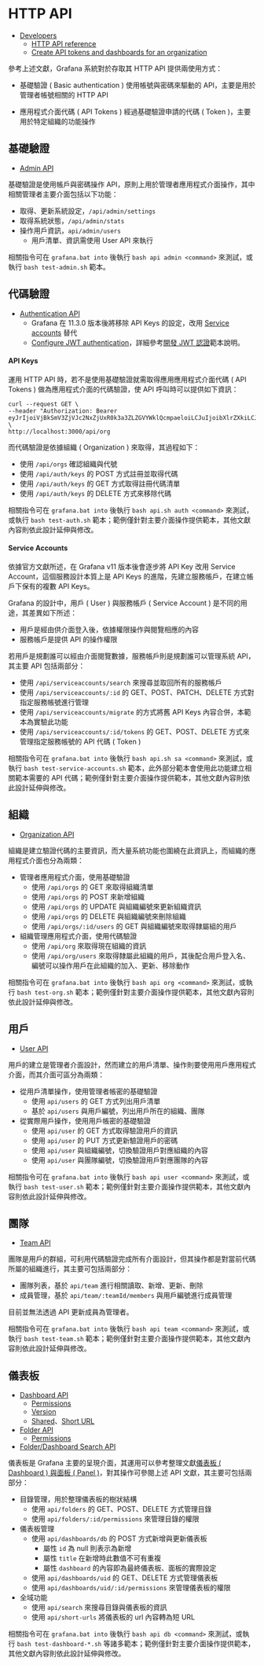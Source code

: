 # HTTP API

+ [Developers](https://grafana.com/docs/grafana/latest/developers/)
    - [HTTP API reference](https://grafana.com/docs/grafana/latest/developers/http_api/)
    - [Create API tokens and dashboards for an organization](https://grafana.com/docs/grafana/latest/developers/http_api/create-api-tokens-for-org/)

參考上述文獻，Grafana 系統對於存取其 HTTP API 提供兩使用方式：

+ 基礎驗證 ( Basic authentication )
使用帳號與密碼來驅動的 API，主要是用於管理者帳號相關的 HTTP API

+ 應用程式介面代碼 ( API Tokens )
經過基礎驗證申請的代碼 ( Token )，主要用於特定組織的功能操作


## 基礎驗證

+ [Admin API](https://grafana.com/docs/grafana/latest/developers/http_api/admin)

基礎驗證是使用帳戶與密碼操作 API，原則上用於管理者應用程式介面操作，其中相關管理者主要介面包括以下功能：

+ 取得、更新系統設定，```/api/admin/settings```
+ 取得系統狀態，```/api/admin/stats```
+ 操作用戶資訊，```api/admin/users```
    - 用戶清單、資訊需使用 User API 來執行

相關指令可在 ```grafana.bat into``` 後執行 ```bash api admin <command>``` 來測試，或執行 ```bash test-admin.sh``` 範本。

## 代碼驗證

+ [Authentication API](https://grafana.com/docs/grafana/latest/developers/http_api/auth/)
    - Grafana 在 11.3.0 版本後將移除 API Keys 的設定，改用 [Service accounts](https://grafana.com/docs/grafana/latest/administration/service-accounts/) 替代
    - [Configure JWT authentication](https://grafana.com/docs/grafana/latest/setup-grafana/configure-security/configure-authentication/jwt/)，詳細參考[開發 JWT 認證](./developer-jwt-authorization.md)範本說明。

#### API Keys

運用 HTTP API 時，若不是使用基礎驗證就需取得應用應用程式介面代碼 ( API Tokens ) 做為應用程式介面的代碼驗證，使 API 呼叫時可以提供如下資訊：

```
curl --request GET \
--header "Authorization: Bearer eyJrIjoiVjBkSmV3ZjVJc2NxZjUxR0k3a3ZLZGVYWklQcmpaeloiLCJuIjoibXlrZXkiLCJpZCI6MX0=" \
http://localhost:3000/api/org
```

而代碼驗證是依據組織 ( Organization ) 來取得，其過程如下：

+ 使用 ```/api/orgs``` 確認組織與代號
+ 使用 ```/api/auth/keys``` 的 POST 方式註冊並取得代碼
+ 使用 ```/api/auth/keys``` 的 GET 方式取得註冊代碼清單
+ 使用 ```/api/auth/keys``` 的 DELETE 方式來移除代碼

相關指令可在 ```grafana.bat into``` 後執行 ```bash api.sh auth <command>``` 來測試，或執行 ```bash test-auth.sh``` 範本；範例僅針對主要介面操作提供範本，其他文獻內容則依此設計延伸與修改。

#### Service Accounts

依據官方文獻所述，在 Grafana v11 版本後會逐步將 API Key 改用 Service Account，這個服務設計本質上是 API Keys 的進階，先建立服務帳戶，在建立帳戶下保有的複數 API Keys。

Grafana 的設計中，用戶 ( User ) 與服務帳戶 ( Service Account ) 是不同的用途，其差異如下所述：

+ 用戶是經由供介面登入後，依據權限操作與閱覽相應的內容
+ 服務帳戶是提供 API 的操作權限

若用戶是規劃誰可以經由介面閱覽數據，服務帳戶則是規劃誰可以管理系統 API，其主要 API 包括兩部分：

+ 使用 ```/api/serviceaccounts/search``` 來搜尋並取回所有的服務帳戶
+ 使用 ```/api/serviceaccounts/:id``` 的 GET、POST、PATCH、DELETE 方式對指定服務帳號進行管理
+ 使用 ```/api/serviceaccounts/migrate``` 的方式將舊 API Keys 內容合併，本範本為實驗此功能
+ 使用 ```/api/serviceaccounts/:id/tokens``` 的 GET、POST、DELETE 方式來管理指定服務帳號的 API 代碼 ( Token )

相關指令可在 ```grafana.bat into``` 後執行 ```bash api.sh sa <command>``` 來測試，或執行 ```bash test-service-accounts.sh``` 範本，此外部分範本會使用此功能建立相關範本需要的 API 代碼；範例僅針對主要介面操作提供範本，其他文獻內容則依此設計延伸與修改。

## 組織

+ [Organization API](https://grafana.com/docs/grafana/latest/developers/http_api/org/)

組織是建立驗證代碼的主要資訊，而大量系統功能也圍繞在此資訊上，而組織的應用程式介面也分為兩類：

+ 管理者應用程式介面，使用基礎驗證
    - 使用 ```/api/orgs``` 的 GET 來取得組織清單
    - 使用 ```/api/orgs``` 的 POST 來新增組織
    - 使用 ```/api/orgs``` 的 UPDATE 與組織編號來更新組織資訊
    - 使用 ```/api/orgs``` 的 DELETE 與組織編號來刪除組織
    - 使用 ```/api/orgs/:id/users``` 的 GET 與組織編號來取得隸屬組的用戶
+ 組織管理應用程式介面，使用代碼驗證
    - 使用 ```/api/org``` 來取得現在組織的資訊
    - 使用 ```/api/org/users``` 來取得隸屬此組織的用戶，其後配合用戶登入名、編號可以操作用戶在此組織的加入、更新、移除動作

相關指令可在 ```grafana.bat into``` 後執行 ```bash api org <command>``` 來測試，或執行 ```bash test-org.sh``` 範本；範例僅針對主要介面操作提供範本，其他文獻內容則依此設計延伸與修改。

## 用戶

+ [User API](https://grafana.com/docs/grafana/latest/developers/http_api/user/)

用戶的建立是管理者介面設計，然而建立的用戶清單、操作則要使用用戶應用程式介面，而其介面可區分為兩類：

+ 從用戶清單操作，使用管理者帳密的基礎驗證
    - 使用 ```api/users``` 的 GET 方式列出用戶清單
    - 基於 ```api/users``` 與用戶編號，列出用戶所在的組織、團隊
+ 從實際用戶操作，使用用戶帳密的基礎驗證
    - 使用 ```api/user``` 的 GET 方式取得驗證用戶的資訊
    - 使用 ```api/user``` 的 PUT 方式更新驗證用戶的密碼
    - 使用 ```api/user``` 與組織編號，切換驗證用戶對應組織的內容
    - 使用 ```api/user``` 與團隊編號，切換驗證用戶對應團隊的內容

相關指令可在 ```grafana.bat into``` 後執行 ```bash api user <command>``` 來測試，或執行 ```bash test-user.sh``` 範本；範例僅針對主要介面操作提供範本，其他文獻內容則依此設計延伸與修改。

## 團隊

+ [Team API](https://grafana.com/docs/grafana/latest/developers/http_api/team/)

團隊是用戶的群組，可利用代碼驗證完成所有介面設計，但其操作都是對當前代碼所屬的組織進行，其主要可包括兩部分：

+ 團隊列表，基於 ```api/team``` 進行相關讀取、新增、更新、刪除
+ 成員管理，基於 ```api/team/:teamId/members``` 與用戶編號進行成員管理

目前並無法透過 API 更新成員為管理者。

相關指令可在 ```grafana.bat into``` 後執行 ```bash api team <command>``` 來測試，或執行 ```bash test-team.sh``` 範本；範例僅針對主要介面操作提供範本，其他文獻內容則依此設計延伸與修改。

## 儀表板

+ [Dashboard API](https://grafana.com/docs/grafana/latest/developers/http_api/dashboard/)
    - [Permissions](https://grafana.com/docs/grafana/latest/developers/http_api/dashboard_permissions/)
    - [Version](https://grafana.com/docs/grafana/latest/developers/http_api/dashboard_versions/)
    - [Shared](https://grafana.com/docs/grafana/latest/developers/http_api/dashboard_public/)、[Short URL](https://grafana.com/docs/grafana/latest/developers/http_api/short_url/)
+ [Folder API](https://grafana.com/docs/grafana/latest/developers/http_api/folder/)
    - [Permissions](https://grafana.com/docs/grafana/latest/developers/http_api/folder_permissions/)
+ [Folder/Dashboard Search API](https://grafana.com/docs/grafana/latest/developers/http_api/folder_dashboard_search/)

儀表板是 Grafana 主要的呈現介面，其運用可以參考整理文獻[儀表板 ( Dashboard ) 與面板 ( Panel )](./dashboards-and-panels.md)，對其操作可參閱上述 API 文獻，其主要可包括兩部分：

+ 目錄管理，用於整理儀表板的樹狀結構
    - 使用 ```api/folders``` 的 GET、POST、DELETE 方式管理目錄
    - 使用 ```api/folders/:id/permissions``` 來管理目錄的權限
+ 儀表板管理
    - 使用 ```api/dashboards/db``` 的 POST 方式新增與更新儀表板
        + 屬性 ```id``` 為 null 則表示為新增
        + 屬性 ```title``` 在新增時此數值不可有重複
        + 屬性 ```dashboard``` 的內容即為最終儀表板、面板的實際設定
    - 使用 ```api/dashboards/uid``` 的 GET、DELETE 方式管理儀表板
    - 使用 ```api/dashboards/uid/:id/permissions``` 來管理儀表板的權限
+ 全域功能
    - 使用 ```api/search``` 來搜尋目錄與儀表板的資訊
    - 使用 ```api/short-urls``` 將儀表板的 url 內容轉為短 URL

相關指令可在 ```grafana.bat into``` 後執行 ```bash api db <command>``` 來測試，或執行 ```bash test-dashboard-*.sh``` 等諸多範本；範例僅針對主要介面操作提供範本，其他文獻內容則依此設計延伸與修改。
